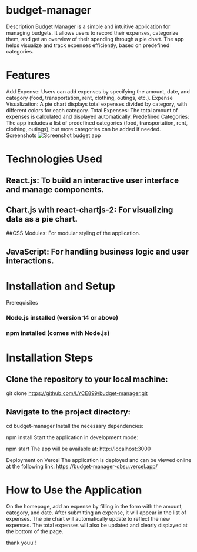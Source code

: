 ﻿# budget-manager
Description
Budget Manager is a simple and intuitive application for managing budgets. It allows users to record their expenses, categorize them, and get an overview of their spending through a pie chart. The app helps visualize and track expenses efficiently, based on predefined categories.

# Features
Add Expense: Users can add expenses by specifying the amount, date, and category (food, transportation, rent, clothing, outings, etc.).
Expense Visualization: A pie chart displays total expenses divided by category, with different colors for each category.
Total Expenses: The total amount of expenses is calculated and displayed automatically.
Predefined Categories: The app includes a list of predefined categories (food, transportation, rent, clothing, outings), but more categories can be added if needed.
Screenshots
![Screenshot budget app](https://github.com/user-attachments/assets/3aafe4bd-248d-4439-9b24-78e7793197ce)


# Technologies Used
## React.js: To build an interactive user interface and manage components.
## Chart.js with react-chartjs-2: For visualizing data as a pie chart.
##CSS Modules: For modular styling of the application.
## JavaScript: For handling business logic and user interactions.
# Installation and Setup
Prerequisites
### Node.js installed (version 14 or above)
### npm installed (comes with Node.js)
# Installation Steps
## Clone the repository to your local machine:

git clone https://github.com/LYCE899/budget-manager.git

## Navigate to the project directory:

cd budget-manager
Install the necessary dependencies:

npm install
Start the application in development mode:

npm start
The app will be available at: http://localhost:3000

Deployment on Vercel
The application is deployed and can be viewed online at the following link: https://budget-manager-qbsu.vercel.app/

# How to Use the Application
On the homepage, add an expense by filling in the form with the amount, category, and date.
After submitting an expense, it will appear in the list of expenses.
The pie chart will automatically update to reflect the new expenses.
The total expenses will also be updated and clearly displayed at the bottom of the page.

thank youu!!
